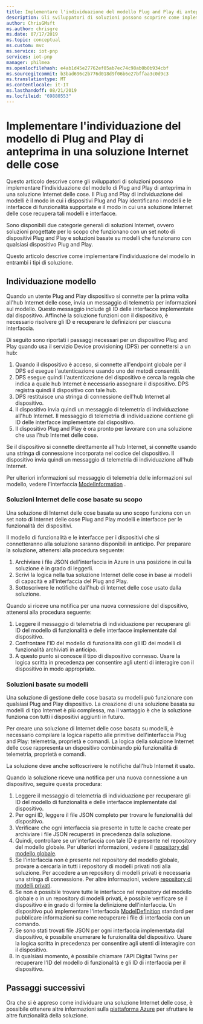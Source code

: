 ```yaml
---
title: Implementare l'individuazione del modello Plug and Play di anteprima | Microsoft Docs
description: Gli sviluppatori di soluzioni possono scoprire come implementare l'individuazione dei modelli Plug and Play nella soluzione.
author: ChrisGMsft
ms.author: chrisgre
ms.date: 07/17/2019
ms.topic: conceptual
ms.custom: mvc
ms.service: iot-pnp
services: iot-pnp
manager: philmea
ms.openlocfilehash: e4ab1d45e27762ef05ab7ec74c98ab0b0b934cbf
ms.sourcegitcommit: b3bad696c2b776d018d9f06b6e27bffaa3c0d9c3
ms.translationtype: MT
ms.contentlocale: it-IT
ms.lasthandoff: 08/21/2019
ms.locfileid: "69880553"
---
```

# <a name="implement-iot-plug-and-play-preview-model-discovery-in-an-iot-solution"></a>Implementare l'individuazione del modello di Plug and Play di anteprima in una soluzione Internet delle cose

Questo articolo descrive come gli sviluppatori di soluzioni possono implementare l'individuazione del modello di Plug and Play di anteprima in una soluzione Internet delle cose.  Il Plug and Play di individuazione dei modelli è il modo in cui i dispositivi Plug and Play identificano i modelli e le interfacce di funzionalità supportate e il modo in cui una soluzione Internet delle cose recupera tali modelli e interfacce.

Sono disponibili due categorie generali di soluzioni Internet, ovvero soluzioni progettate per lo scopo che funzionano con un set noto di dispositivi Plug and Play e soluzioni basate su modelli che funzionano con qualsiasi dispositivo Plug and Play.

Questo articolo descrive come implementare l'individuazione del modello in entrambi i tipi di soluzione.

## <a name="model-discovery"></a>Individuazione modello

Quando un utente Plug and Play dispositivo si connette per la prima volta all'hub Internet delle cose, invia un messaggio di telemetria per informazioni sul modello. Questo messaggio include gli ID delle interfacce implementate dal dispositivo. Affinché la soluzione funzioni con il dispositivo, è necessario risolvere gli ID e recuperare le definizioni per ciascuna interfaccia.

Di seguito sono riportati i passaggi necessari per un dispositivo Plug and Play quando usa il servizio Device provisioning (DPS) per connettersi a un hub:

1. Quando il dispositivo è acceso, si connette all'endpoint globale per il DPS ed esegue l'autenticazione usando uno dei metodi consentiti.
1. DPS esegue quindi l'autenticazione del dispositivo e cerca la regola che indica a quale hub Internet è necessario assegnare il dispositivo. DPS registra quindi il dispositivo con tale hub.
1. DPS restituisce una stringa di connessione dell'hub Internet al dispositivo.
1. Il dispositivo invia quindi un messaggio di telemetria di individuazione all'hub Internet. Il messaggio di telemetria di individuazione contiene gli ID delle interfacce implementate dal dispositivo.
1. Il dispositivo Plug and Play è ora pronto per lavorare con una soluzione che usa l'hub Internet delle cose.

Se il dispositivo si connette direttamente all'hub Internet, si connette usando una stringa di connessione incorporata nel codice del dispositivo. Il dispositivo invia quindi un messaggio di telemetria di individuazione all'hub Internet.

Per ulteriori informazioni sul messaggio di telemetria delle informazioni sul modello, vedere l'interfaccia [ModelInformation](concepts-common-interfaces.md) .

### <a name="purpose-built-iot-solutions"></a>Soluzioni Internet delle cose basate su scopo

Una soluzione di Internet delle cose basata su uno scopo funziona con un set noto di Internet delle cose Plug and Play modelli e interfacce per le funzionalità dei dispositivi.

Il modello di funzionalità e le interfacce per i dispositivi che si connetteranno alla soluzione saranno disponibili in anticipo. Per preparare la soluzione, attenersi alla procedura seguente:

1. Archiviare i file JSON dell'interfaccia in Azure in una posizione in cui la soluzione è in grado di leggerli.
1. Scrivi la logica nella tua soluzione Internet delle cose in base ai modelli di capacità e all'interfaccia del Plug and Play.
1. Sottoscrivere le notifiche dall'hub di Internet delle cose usato dalla soluzione.

Quando si riceve una notifica per una nuova connessione del dispositivo, attenersi alla procedura seguente:

1. Leggere il messaggio di telemetria di individuazione per recuperare gli ID del modello di funzionalità e delle interfacce implementate dal dispositivo.
1. Confrontare l'ID del modello di funzionalità con gli ID dei modelli di funzionalità archiviati in anticipo.
1. A questo punto si conosce il tipo di dispositivo connesso. Usare la logica scritta in precedenza per consentire agli utenti di interagire con il dispositivo in modo appropriato.

### <a name="model-driven-solutions"></a>Soluzioni basate su modelli

Una soluzione di gestione delle cose basata su modelli può funzionare con qualsiasi Plug and Play dispositivo. La creazione di una soluzione basata su modelli di tipo Internet è più complessa, ma il vantaggio è che la soluzione funziona con tutti i dispositivi aggiunti in futuro.

Per creare una soluzione di Internet delle cose basata su modelli, è necessario compilare la logica rispetto alle primitive dell'interfaccia Plug and Play: telemetria, proprietà e comandi. La logica della soluzione Internet delle cose rappresenta un dispositivo combinando più funzionalità di telemetria, proprietà e comandi.

La soluzione deve anche sottoscrivere le notifiche dall'hub Internet it usato.

Quando la soluzione riceve una notifica per una nuova connessione a un dispositivo, seguire questa procedura:

1. Leggere il messaggio di telemetria di individuazione per recuperare gli ID del modello di funzionalità e delle interfacce implementate dal dispositivo.
1. Per ogni ID, leggere il file JSON completo per trovare le funzionalità del dispositivo.
1. Verificare che ogni interfaccia sia presente in tutte le cache create per archiviare i file JSON recuperati in precedenza dalla soluzione.
1. Quindi, controllare se un'interfaccia con tale ID è presente nel repository del modello globale. Per ulteriori informazioni, vedere il [repository del modello globale](howto-manage-models.md).
1. Se l'interfaccia non è presente nel repository del modello globale, provare a cercarla in tutti i repository di modelli privati noti alla soluzione. Per accedere a un repository di modelli privati è necessaria una stringa di connessione. Per altre informazioni, vedere [repository di modelli privati](howto-manage-models.md).
1. Se non è possibile trovare tutte le interfacce nel repository del modello globale o in un repository di modelli privati, è possibile verificare se il dispositivo è in grado di fornire la definizione dell'interfaccia. Un dispositivo può implementare l'interfaccia [ModelDefinition](concepts-common-interfaces.md) standard per pubblicare informazioni su come recuperare i file di interfaccia con un comando.
1. Se sono stati trovati file JSON per ogni interfaccia implementata dal dispositivo, è possibile enumerare le funzionalità del dispositivo. Usare la logica scritta in precedenza per consentire agli utenti di interagire con il dispositivo.
1. In qualsiasi momento, è possibile chiamare l'API Digital Twins per recuperare l'ID del modello di funzionalità e gli ID di interfaccia per il dispositivo.

## <a name="next-steps"></a>Passaggi successivi

Ora che si è appreso come individuare una soluzione Internet delle cose, è possibile ottenere altre informazioni sulla [piattaforma Azure](overview-iot-plug-and-play.md) per sfruttare le altre funzionalità della soluzione.
